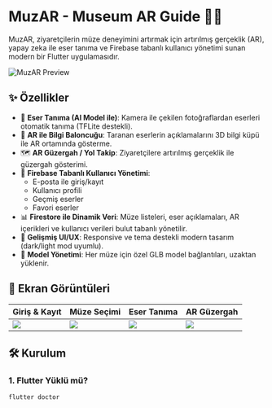 # MuzAR - Museum AR Guide 🎨📱

MuzAR, ziyaretçilerin müze deneyimini artırmak için artırılmış gerçeklik (AR), yapay zeka ile eser tanıma ve Firebase tabanlı kullanıcı yönetimi sunan modern bir Flutter uygulamasıdır.

![MuzAR Preview](https://your-app-screenshot-url.com)

## ✨ Özellikler

- 📸 **Eser Tanıma (AI Model ile)**: Kamera ile çekilen fotoğraflardan eserleri otomatik tanıma (TFLite destekli).
- 🧠 **AR ile Bilgi Baloncuğu**: Taranan eserlerin açıklamalarını 3D bilgi küpü ile AR ortamında gösterme.
- 🗺️ **AR Güzergah / Yol Takip**: Ziyaretçilere artırılmış gerçeklik ile güzergah gösterimi.
- 💾 **Firebase Tabanlı Kullanıcı Yönetimi**:
  - E-posta ile giriş/kayıt
  - Kullanıcı profili
  - Geçmiş eserler
  - Favori eserler
- 📊 **Firestore ile Dinamik Veri**: Müze listeleri, eser açıklamaları, AR içerikleri ve kullanıcı verileri bulut tabanlı yönetilir.
- 🎨 **Gelişmiş UI/UX**: Responsive ve tema destekli modern tasarım (dark/light mod uyumlu).
- 📂 **Model Yönetimi**: Her müze için özel GLB model bağlantıları, uzaktan yüklenir.

## 📸 Ekran Görüntüleri

| Giriş & Kayıt | Müze Seçimi | Eser Tanıma | AR Güzergah |
|--------------|-------------|-------------|-------------|
| ![](screenshots/login.png) | ![](screenshots/museums.png) | ![](screenshots/scan.png) | ![](screenshots/arpath.png) |

## 🛠️ Kurulum

### 1. Flutter Yüklü mü?

```bash
flutter doctor
